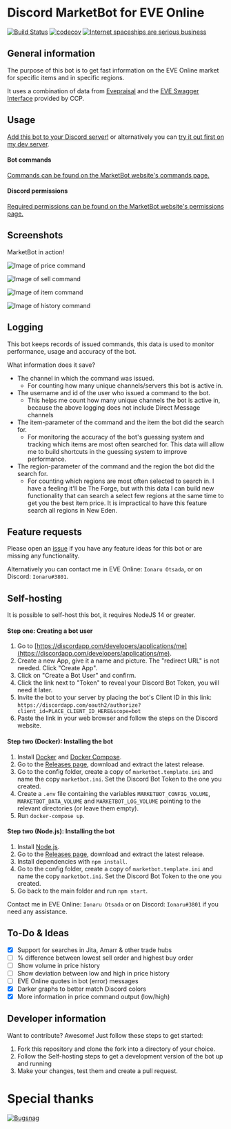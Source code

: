 # Discord MarketBot for EVE Online
[![Build Status](https://img.shields.io/travis/Ionaru/MarketBot/master.svg?style=for-the-badge)](https://travis-ci.org/Ionaru/MarketBot)
[![codecov](https://img.shields.io/codecov/c/github/Ionaru/MarketBot/master.svg?style=for-the-badge)](https://codecov.io/gh/Ionaru/MarketBot)
[![Internet spaceships are serious business](https://img.shields.io/badge/internet%20spaceships-are%20serious%20business-2F849E.svg?style=for-the-badge)](https://www.eveonline.com/)

## General information
The purpose of this bot is to get fast information on the EVE Online market for specific items and in specific regions.

It uses a combination of data from [Evepraisal](https://evepraisal.com/) and the [EVE Swagger Interface](https://esi.evetech.net/) provided by CCP.

## Usage
[Add this bot to your Discord server!](https://discordapp.com/oauth2/authorize?client_id=302011421523443713&scope=bot) or alternatively you can [try it out first on my dev server](https://discord.gg/uza8mpH).

#### Bot commands
[Commands can be found on the MarketBot website's commands page.](https://ionaru.github.io/MarketBot/commands/)

#### Discord permissions
[Required permissions can be found on the MarketBot website's permissions page.](https://ionaru.github.io/MarketBot/permissions/)

## Screenshots
MarketBot in action!

![Image of price command](https://user-images.githubusercontent.com/3472373/37924487-42f77698-3132-11e8-9df4-c316ee4457f5.png)

![Image of sell command](https://user-images.githubusercontent.com/3472373/37924510-560e97b6-3132-11e8-9fd3-54df753bbc1f.png)

![Image of item command](https://user-images.githubusercontent.com/3472373/37924531-7113853a-3132-11e8-94ca-c920e356bbb1.png)

![Image of history command](https://user-images.githubusercontent.com/3472373/37924569-8c5fa3a0-3132-11e8-9b56-e6bbbcee37bc.png)

## Logging
This bot keeps records of issued commands, this data is used to monitor performance, usage and accuracy of the bot.

What information does it save?
* The channel in which the command was issued.
  * For counting how many unique channels/servers this bot is active in.
* The username and id of the user who issued a command to the bot.
  * This helps me count how many unique channels the bot is active in, because the above logging does not include Direct Message channels
* The item-parameter of the command and the item the bot did the search for.
  * For monitoring the accuracy of the bot's guessing system and tracking which items are most often searched for. This data will allow me to build shortcuts in the guessing system to improve performance.
* The region-parameter of the command and the region the bot did the search for.
  * For counting which regions are most often selected to search in. I have a feeling it'll be The Forge, but with this data I can build new functionality that can search a select few regions at the same time to get you the best item price. It is impractical to have this feature search all regions in New Eden.

## Feature requests
Please open an [issue](https://github.com/Ionaru/MarketBot/issues/new) if you have any feature ideas for this bot
or are missing any functionality.

Alternatively you can contact me in EVE Online: `Ionaru Otsada`, or on Discord: `Ionaru#3801`.

## Self-hosting
It is possible to self-host this bot, it requires NodeJS 14 or greater.

#### Step one: Creating a bot user
1. Go to [https://discordapp.com/developers/applications/me](https://discordapp.com/developers/applications/me).
2. Create a new App, give it a name and picture. The "redirect URL" is not needed. Click "Create App".
3. Click on "Create a Bot User" and confirm.
4. Click the link next to "Token" to reveal your Discord Bot Token, you will need it later.
5. Invite the bot to your server by placing the bot's Client ID in this link: `https://discordapp.com/oauth2/authorize?client_id=PLACE_CLIENT_ID_HERE&scope=bot`
6. Paste the link in your web browser and follow the steps on the Discord website.

#### Step two (Docker): Installing the bot
1. Install [Docker](https://docs.docker.com/install/) and [Docker Compose](https://docs.docker.com/compose/install/).
2. Go to the [Releases page](https://github.com/Ionaru/MarketBot/releases), download and extract the latest release.
4. Go to the config folder, create a copy of `marketbot.template.ini` and name the copy `marketbot.ini`. Set the Discord Bot Token to the one you created.
5. Create a `.env` file containing the variables `MARKETBOT_CONFIG_VOLUME`, `MARKETBOT_DATA_VOLUME` and `MARKETBOT_LOG_VOLUME` pointing to the relevant directories (or leave them empty).
6. Run `docker-compose up`. 

#### Step two (Node.js): Installing the bot
1. Install [Node.js](https://nodejs.org/en/download/current/).
2. Go to the [Releases page](https://github.com/Ionaru/MarketBot/releases), download and extract the latest release.
3. Install dependencies with `npm install`.
4. Go to the config folder, create a copy of `marketbot.template.ini` and name the copy `marketbot.ini`. Set the Discord Bot Token to the one you created.
5. Go back to the main folder and run `npm start`.

Contact me in EVE Online: `Ionaru Otsada` or on Discord: `Ionaru#3801` if you need any assistance.

## To-Do & Ideas
- [x] Support for searches in Jita, Amarr & other trade hubs
- [ ] % difference between lowest sell order and highest buy order
- [ ] Show volume in price history
- [ ] Show deviation between low and high in price history
- [ ] EVE Online quotes in bot (error) messages
- [x] Darker graphs to better match Discord colors
- [x] More information in price command output (low/high)

## Developer information
Want to contribute? Awesome!
Just follow these steps to get started:
1. Fork this repository and clone the fork into a directory of your choice.
2. Follow the Self-hosting steps to get a development version of the bot up and running
3. Make your changes, test them and create a pull request.

# Special thanks
[![Bugsnag](https://images.typeform.com/images/QKuaAssrFCq7/image/default)](https://bugsnag.com)
